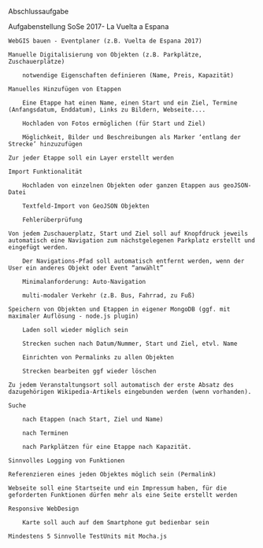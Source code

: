 Abschlussaufgabe

Aufgabenstellung SoSe 2017- La Vuelta a Espana

    WebGIS bauen - Eventplaner (z.B. Vuelta de Espana 2017)

    Manuelle Digitalisierung von Objekten (z.B. Parkplätze, Zuschauerplätze)

        notwendige Eigenschaften definieren (Name, Preis, Kapazität)

    Manuelles Hinzufügen von Etappen

        Eine Etappe hat einen Name, einen Start und ein Ziel, Termine (Anfangsdatum, Enddatum), Links zu Bildern, Webseite....

        Hochladen von Fotos ermöglichen (für Start und Ziel)

        Möglichkeit, Bilder und Beschreibungen als Marker ‘entlang der Strecke’ hinzuzufügen

    Zur jeder Etappe soll ein Layer erstellt werden

    Import Funktionalität

        Hochladen von einzelnen Objekten oder ganzen Etappen aus geoJSON-Datei

        Textfeld-Import von GeoJSON Objekten

        Fehlerüberprüfung

    Von jedem Zuschauerplatz, Start und Ziel soll auf Knopfdruck jeweils automatisch eine Navigation zum nächstgelegenen Parkplatz erstellt und eingefügt werden.

        Der Navigations-Pfad soll automatisch entfernt werden, wenn der User ein anderes Objekt oder Event “anwählt”

        Minimalanforderung: Auto-Navigation

        multi-modaler Verkehr (z.B. Bus, Fahrrad, zu Fuß)

    Speichern von Objekten und Etappen in eigener MongoDB (ggf. mit maximaler Auflösung - node.js plugin)

        Laden soll wieder möglich sein

        Strecken suchen nach Datum/Nummer, Start und Ziel, etvl. Name

        Einrichten von Permalinks zu allen Objekten

        Strecken bearbeiten ggf wieder löschen

    Zu jedem Veranstaltungsort soll automatisch der erste Absatz des dazugehörigen Wikipedia-Artikels eingebunden werden (wenn vorhanden).

    Suche

        nach Etappen (nach Start, Ziel und Name)

        nach Terminen

        nach Parkplätzen für eine Etappe nach Kapazität.

    Sinnvolles Logging von Funktionen

    Referenzieren eines jeden Objektes möglich sein (Permalink)

    Webseite soll eine Startseite und ein Impressum haben, für die geforderten Funktionen dürfen mehr als eine Seite erstellt werden

    Responsive WebDesign

        Karte soll auch auf dem Smartphone gut bedienbar sein

    Mindestens 5 Sinnvolle TestUnits mit Mocha.js
